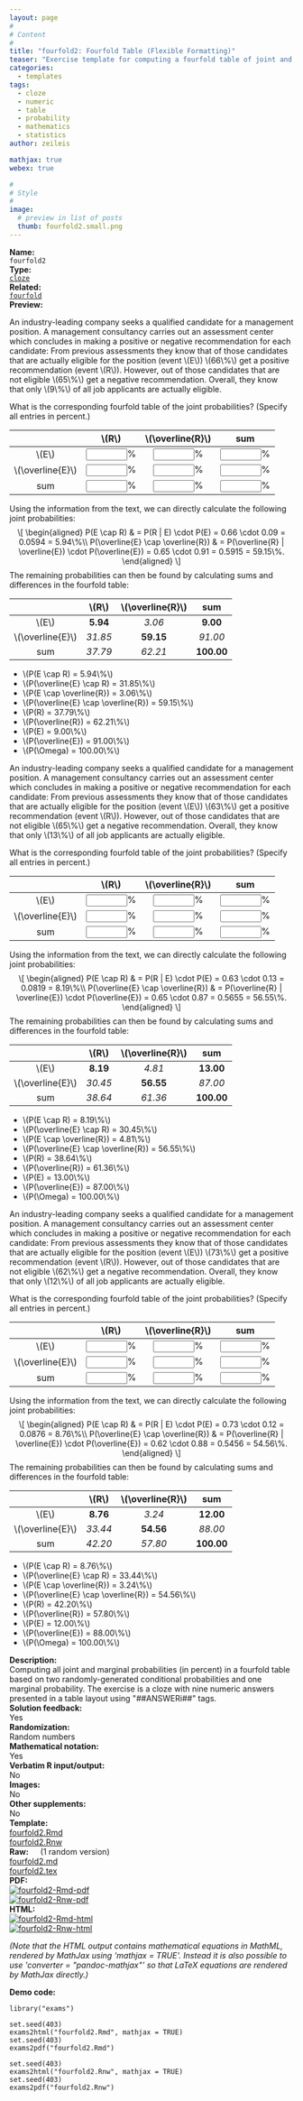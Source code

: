 ```yaml
---
layout: page
#
# Content
#
title: "fourfold2: Fourfold Table (Flexible Formatting)"
teaser: "Exercise template for computing a fourfold table of joint and marginal probabilities based on three randomly-drawn conditional or marginal probabilities."
categories:
  - templates
tags:
  - cloze
  - numeric
  - table
  - probability
  - mathematics
  - statistics
author: zeileis

mathjax: true
webex: true

#
# Style
#
image:
  # preview in list of posts
  thumb: fourfold2.small.png
---
```


<div class='row t1 b1'>
  <div class='medium-4 columns'><b>Name:</b></div>
  <div class='medium-8 columns'><code class="highlighter-rouge">fourfold2</code></div>
</div>
<div class='row t1 b1'>
  <div class='medium-4 columns'><b>Type:</b></div>
  <div class='medium-8 columns'><a href="{{ site.url }}/tag/cloze/"><code class="highlighter-rouge">cloze</code></a></div>
</div>
<div class='row t1 b1'>   <div class='medium-4 columns'><b>Related:</b></div>   <div class='medium-8 columns'><a href="{{ site.url }}/templates/fourfold/"><code class="highlighter-rouge">fourfold</code></a></div> </div>

<div class='row t20 b1'>
  <div class='medium-4 columns'><b>Preview:</b></div>
  <div class='medium-8 columns'><div class="webex-group">
<div class="webex-question">
<div class="webex-check webex-box">
<p>An industry-leading company seeks a qualified candidate for a management position. A management consultancy carries out an assessment center which concludes in making a positive or negative recommendation for each candidate: From previous assessments they know that of those candidates that are actually eligible for the position (event <span class="math inline">\(E\)</span>) <span class="math inline">\(66\%\)</span> get a positive recommendation (event <span class="math inline">\(R\)</span>). However, out of those candidates that are not eligible <span class="math inline">\(65\%\)</span> get a negative recommendation. Overall, they know that only <span class="math inline">\(9\%\)</span> of all job applicants are actually eligible.</p>
<p>What is the corresponding fourfold table of the joint probabilities? (Specify all entries in percent.)</p>
<table>
<thead>
<tr class="header">
<th align="center"></th>
<th align="center"><span class="math inline">\(R\)</span></th>
<th align="center"><span class="math inline">\(\overline{R}\)</span></th>
<th align="center">sum</th>
</tr>
</thead>
<tbody>
<tr class="odd">
<td align="center"><span class="math inline">\(E\)</span></td>
<td align="center"><input class='webex-solveme nospaces' data-tol='0.05' size='6' data-answer='["5.94"]'/>%</td>
<td align="center"><input class='webex-solveme nospaces' data-tol='0.05' size='6' data-answer='["3.06"]'/>%</td>
<td align="center"><input class='webex-solveme nospaces' data-tol='0.05' size='6' data-answer='["9"]'/>%</td>
</tr>
<tr class="even">
<td align="center"><span class="math inline">\(\overline{E}\)</span></td>
<td align="center"><input class='webex-solveme nospaces' data-tol='0.05' size='6' data-answer='["31.85"]'/>%</td>
<td align="center"><input class='webex-solveme nospaces' data-tol='0.05' size='6' data-answer='["59.15"]'/>%</td>
<td align="center"><input class='webex-solveme nospaces' data-tol='0.05' size='6' data-answer='["91"]'/>%</td>
</tr>
<tr class="odd">
<td align="center">sum</td>
<td align="center"><input class='webex-solveme nospaces' data-tol='0.05' size='6' data-answer='["37.79"]'/>%</td>
<td align="center"><input class='webex-solveme nospaces' data-tol='0.05' size='6' data-answer='["62.21"]'/>%</td>
<td align="center"><input class='webex-solveme nospaces' data-tol='0.05' size='6' data-answer='["100"]'/>%</td>
</tr>
</tbody>
</table>
</div>
<div class="webex-solution">
<p>Using the information from the text, we can directly calculate the following joint probabilities: <span class="math display">\[
\begin{aligned}
  P(E \cap R) &amp; =
    P(R | E) \cdot P(E) = 0.66 \cdot 0.09 = 0.0594 = 5.94\%\\
  P(\overline{E} \cap \overline{R}) &amp; =
    P(\overline{R} | \overline{E}) \cdot P(\overline{E}) = 0.65 \cdot 0.91 = 0.5915 = 59.15\%.
\end{aligned}
\]</span> The remaining probabilities can then be found by calculating sums and differences in the fourfold table:</p>
<table>
<thead>
<tr class="header">
<th align="center"></th>
<th align="center"><span class="math inline">\(R\)</span></th>
<th align="center"><span class="math inline">\(\overline{R}\)</span></th>
<th align="center">sum</th>
</tr>
</thead>
<tbody>
<tr class="odd">
<td align="center"><span class="math inline">\(E\)</span></td>
<td align="center"><strong>5.94</strong></td>
<td align="center"><em>3.06</em></td>
<td align="center"><strong>9.00</strong></td>
</tr>
<tr class="even">
<td align="center"><span class="math inline">\(\overline{E}\)</span></td>
<td align="center"><em>31.85</em></td>
<td align="center"><strong>59.15</strong></td>
<td align="center"><em>91.00</em></td>
</tr>
<tr class="odd">
<td align="center">sum</td>
<td align="center"><em>37.79</em></td>
<td align="center"><em>62.21</em></td>
<td align="center"><strong>100.00</strong></td>
</tr>
</tbody>
</table>
<ul>
<li><span class="math inline">\(P(E \cap R) = 5.94\%\)</span></li>
<li><span class="math inline">\(P(\overline{E} \cap R) = 31.85\%\)</span></li>
<li><span class="math inline">\(P(E \cap \overline{R}) = 3.06\%\)</span></li>
<li><span class="math inline">\(P(\overline{E} \cap \overline{R}) = 59.15\%\)</span></li>
<li><span class="math inline">\(P(R) = 37.79\%\)</span></li>
<li><span class="math inline">\(P(\overline{R}) = 62.21\%\)</span></li>
<li><span class="math inline">\(P(E) = 9.00\%\)</span></li>
<li><span class="math inline">\(P(\overline{E}) = 91.00\%\)</span></li>
<li><span class="math inline">\(P(\Omega) = 100.00\%\)</span></li>
</ul>
</div>
</div>
<div class="webex-question">
<div class="webex-check webex-box">
<p>An industry-leading company seeks a qualified candidate for a management position. A management consultancy carries out an assessment center which concludes in making a positive or negative recommendation for each candidate: From previous assessments they know that of those candidates that are actually eligible for the position (event <span class="math inline">\(E\)</span>) <span class="math inline">\(63\%\)</span> get a positive recommendation (event <span class="math inline">\(R\)</span>). However, out of those candidates that are not eligible <span class="math inline">\(65\%\)</span> get a negative recommendation. Overall, they know that only <span class="math inline">\(13\%\)</span> of all job applicants are actually eligible.</p>
<p>What is the corresponding fourfold table of the joint probabilities? (Specify all entries in percent.)</p>
<table>
<thead>
<tr class="header">
<th align="center"></th>
<th align="center"><span class="math inline">\(R\)</span></th>
<th align="center"><span class="math inline">\(\overline{R}\)</span></th>
<th align="center">sum</th>
</tr>
</thead>
<tbody>
<tr class="odd">
<td align="center"><span class="math inline">\(E\)</span></td>
<td align="center"><input class='webex-solveme nospaces' data-tol='0.05' size='6' data-answer='["8.19"]'/>%</td>
<td align="center"><input class='webex-solveme nospaces' data-tol='0.05' size='6' data-answer='["4.81"]'/>%</td>
<td align="center"><input class='webex-solveme nospaces' data-tol='0.05' size='6' data-answer='["13"]'/>%</td>
</tr>
<tr class="even">
<td align="center"><span class="math inline">\(\overline{E}\)</span></td>
<td align="center"><input class='webex-solveme nospaces' data-tol='0.05' size='6' data-answer='["30.45"]'/>%</td>
<td align="center"><input class='webex-solveme nospaces' data-tol='0.05' size='6' data-answer='["56.55"]'/>%</td>
<td align="center"><input class='webex-solveme nospaces' data-tol='0.05' size='6' data-answer='["87"]'/>%</td>
</tr>
<tr class="odd">
<td align="center">sum</td>
<td align="center"><input class='webex-solveme nospaces' data-tol='0.05' size='6' data-answer='["38.64"]'/>%</td>
<td align="center"><input class='webex-solveme nospaces' data-tol='0.05' size='6' data-answer='["61.36"]'/>%</td>
<td align="center"><input class='webex-solveme nospaces' data-tol='0.05' size='6' data-answer='["100"]'/>%</td>
</tr>
</tbody>
</table>
</div>
<div class="webex-solution">
<p>Using the information from the text, we can directly calculate the following joint probabilities: <span class="math display">\[
\begin{aligned}
  P(E \cap R) &amp; =
    P(R | E) \cdot P(E) = 0.63 \cdot 0.13 = 0.0819 = 8.19\%\\
  P(\overline{E} \cap \overline{R}) &amp; =
    P(\overline{R} | \overline{E}) \cdot P(\overline{E}) = 0.65 \cdot 0.87 = 0.5655 = 56.55\%.
\end{aligned}
\]</span> The remaining probabilities can then be found by calculating sums and differences in the fourfold table:</p>
<table>
<thead>
<tr class="header">
<th align="center"></th>
<th align="center"><span class="math inline">\(R\)</span></th>
<th align="center"><span class="math inline">\(\overline{R}\)</span></th>
<th align="center">sum</th>
</tr>
</thead>
<tbody>
<tr class="odd">
<td align="center"><span class="math inline">\(E\)</span></td>
<td align="center"><strong>8.19</strong></td>
<td align="center"><em>4.81</em></td>
<td align="center"><strong>13.00</strong></td>
</tr>
<tr class="even">
<td align="center"><span class="math inline">\(\overline{E}\)</span></td>
<td align="center"><em>30.45</em></td>
<td align="center"><strong>56.55</strong></td>
<td align="center"><em>87.00</em></td>
</tr>
<tr class="odd">
<td align="center">sum</td>
<td align="center"><em>38.64</em></td>
<td align="center"><em>61.36</em></td>
<td align="center"><strong>100.00</strong></td>
</tr>
</tbody>
</table>
<ul>
<li><span class="math inline">\(P(E \cap R) = 8.19\%\)</span></li>
<li><span class="math inline">\(P(\overline{E} \cap R) = 30.45\%\)</span></li>
<li><span class="math inline">\(P(E \cap \overline{R}) = 4.81\%\)</span></li>
<li><span class="math inline">\(P(\overline{E} \cap \overline{R}) = 56.55\%\)</span></li>
<li><span class="math inline">\(P(R) = 38.64\%\)</span></li>
<li><span class="math inline">\(P(\overline{R}) = 61.36\%\)</span></li>
<li><span class="math inline">\(P(E) = 13.00\%\)</span></li>
<li><span class="math inline">\(P(\overline{E}) = 87.00\%\)</span></li>
<li><span class="math inline">\(P(\Omega) = 100.00\%\)</span></li>
</ul>
</div>
</div>
<div class="webex-question">
<div class="webex-check webex-box">
<p>An industry-leading company seeks a qualified candidate for a management position. A management consultancy carries out an assessment center which concludes in making a positive or negative recommendation for each candidate: From previous assessments they know that of those candidates that are actually eligible for the position (event <span class="math inline">\(E\)</span>) <span class="math inline">\(73\%\)</span> get a positive recommendation (event <span class="math inline">\(R\)</span>). However, out of those candidates that are not eligible <span class="math inline">\(62\%\)</span> get a negative recommendation. Overall, they know that only <span class="math inline">\(12\%\)</span> of all job applicants are actually eligible.</p>
<p>What is the corresponding fourfold table of the joint probabilities? (Specify all entries in percent.)</p>
<table>
<thead>
<tr class="header">
<th align="center"></th>
<th align="center"><span class="math inline">\(R\)</span></th>
<th align="center"><span class="math inline">\(\overline{R}\)</span></th>
<th align="center">sum</th>
</tr>
</thead>
<tbody>
<tr class="odd">
<td align="center"><span class="math inline">\(E\)</span></td>
<td align="center"><input class='webex-solveme nospaces' data-tol='0.05' size='6' data-answer='["8.76"]'/>%</td>
<td align="center"><input class='webex-solveme nospaces' data-tol='0.05' size='6' data-answer='["3.24"]'/>%</td>
<td align="center"><input class='webex-solveme nospaces' data-tol='0.05' size='6' data-answer='["12"]'/>%</td>
</tr>
<tr class="even">
<td align="center"><span class="math inline">\(\overline{E}\)</span></td>
<td align="center"><input class='webex-solveme nospaces' data-tol='0.05' size='6' data-answer='["33.44"]'/>%</td>
<td align="center"><input class='webex-solveme nospaces' data-tol='0.05' size='6' data-answer='["54.56"]'/>%</td>
<td align="center"><input class='webex-solveme nospaces' data-tol='0.05' size='6' data-answer='["88"]'/>%</td>
</tr>
<tr class="odd">
<td align="center">sum</td>
<td align="center"><input class='webex-solveme nospaces' data-tol='0.05' size='6' data-answer='["42.2"]'/>%</td>
<td align="center"><input class='webex-solveme nospaces' data-tol='0.05' size='6' data-answer='["57.8"]'/>%</td>
<td align="center"><input class='webex-solveme nospaces' data-tol='0.05' size='6' data-answer='["100"]'/>%</td>
</tr>
</tbody>
</table>
</div>
<div class="webex-solution">
<p>Using the information from the text, we can directly calculate the following joint probabilities: <span class="math display">\[
\begin{aligned}
  P(E \cap R) &amp; =
    P(R | E) \cdot P(E) = 0.73 \cdot 0.12 = 0.0876 = 8.76\%\\
  P(\overline{E} \cap \overline{R}) &amp; =
    P(\overline{R} | \overline{E}) \cdot P(\overline{E}) = 0.62 \cdot 0.88 = 0.5456 = 54.56\%.
\end{aligned}
\]</span> The remaining probabilities can then be found by calculating sums and differences in the fourfold table:</p>
<table>
<thead>
<tr class="header">
<th align="center"></th>
<th align="center"><span class="math inline">\(R\)</span></th>
<th align="center"><span class="math inline">\(\overline{R}\)</span></th>
<th align="center">sum</th>
</tr>
</thead>
<tbody>
<tr class="odd">
<td align="center"><span class="math inline">\(E\)</span></td>
<td align="center"><strong>8.76</strong></td>
<td align="center"><em>3.24</em></td>
<td align="center"><strong>12.00</strong></td>
</tr>
<tr class="even">
<td align="center"><span class="math inline">\(\overline{E}\)</span></td>
<td align="center"><em>33.44</em></td>
<td align="center"><strong>54.56</strong></td>
<td align="center"><em>88.00</em></td>
</tr>
<tr class="odd">
<td align="center">sum</td>
<td align="center"><em>42.20</em></td>
<td align="center"><em>57.80</em></td>
<td align="center"><strong>100.00</strong></td>
</tr>
</tbody>
</table>
<ul>
<li><span class="math inline">\(P(E \cap R) = 8.76\%\)</span></li>
<li><span class="math inline">\(P(\overline{E} \cap R) = 33.44\%\)</span></li>
<li><span class="math inline">\(P(E \cap \overline{R}) = 3.24\%\)</span></li>
<li><span class="math inline">\(P(\overline{E} \cap \overline{R}) = 54.56\%\)</span></li>
<li><span class="math inline">\(P(R) = 42.20\%\)</span></li>
<li><span class="math inline">\(P(\overline{R}) = 57.80\%\)</span></li>
<li><span class="math inline">\(P(E) = 12.00\%\)</span></li>
<li><span class="math inline">\(P(\overline{E}) = 88.00\%\)</span></li>
<li><span class="math inline">\(P(\Omega) = 100.00\%\)</span></li>
</ul>
</div>
</div>
</div></div>
</div>

<div class='row t20 b1'>
  <div class='medium-4 columns'><b>Description:</b></div>
  <div class='medium-8 columns'>Computing all joint and marginal probabilities (in percent) in a fourfold table based on two randomly-generated conditional probabilities and one marginal probability. The exercise is a cloze with nine numeric answers presented in a table layout using "##ANSWERi##" tags.</div>
</div>
<div class='row t1 b1'>
  <div class='medium-4 columns'><b>Solution feedback:</b></div>
  <div class='medium-8 columns'>Yes</div>
</div>
<div class='row t1 b1'>
  <div class='medium-4 columns'><b>Randomization:</b></div>
  <div class='medium-8 columns'>Random numbers</div>
</div>
<div class='row t1 b1'>
  <div class='medium-4 columns'><b>Mathematical notation:</b></div>
  <div class='medium-8 columns'>Yes</div>
</div>
<div class='row t1 b1'>
  <div class='medium-4 columns'><b>Verbatim R input/output:</b></div>
  <div class='medium-8 columns'>No</div>
</div>
<div class='row t1 b1'>
  <div class='medium-4 columns'><b>Images:</b></div>
  <div class='medium-8 columns'>No</div>
</div>
<div class='row t1 b1'>
  <div class='medium-4 columns'><b>Other supplements:</b></div>
  <div class='medium-8 columns'>No</div>
</div>

<div class='row t20 b1'>
  <div class='medium-4 columns'><b>Template:</b></div>
  <div class='medium-4 columns'><a href="{{ site.url }}/assets/posts/2017-08-14-fourfold2//fourfold2.Rmd">fourfold2.Rmd</a></div>
  <div class='medium-4 columns'><a href="{{ site.url }}/assets/posts/2017-08-14-fourfold2//fourfold2.Rnw">fourfold2.Rnw</a></div>
</div>
<div class='row t1 b1'>
  <div class='medium-4 columns'><b>Raw:</b> (1 random version)</div>
  <div class='medium-4 columns'><a href="{{ site.url }}/assets/posts/2017-08-14-fourfold2//fourfold2.md" >fourfold2.md</a></div>
  <div class='medium-4 columns'><a href="{{ site.url }}/assets/posts/2017-08-14-fourfold2//fourfold2.tex">fourfold2.tex</a></div>
</div>
<div class='row t1 b1'>
  <div class='medium-4 columns'><b>PDF:</b></div>
  <div class='medium-4 columns'><a href="{{ site.url }}/assets/posts/2017-08-14-fourfold2//fourfold2-Rmd.pdf"><img src="{{ site.url }}/assets/posts/2017-08-14-fourfold2//fourfold2-Rmd-pdf.png" alt="fourfold2-Rmd-pdf"/></a></div>
  <div class='medium-4 columns'><a href="{{ site.url }}/assets/posts/2017-08-14-fourfold2//fourfold2-Rnw.pdf"><img src="{{ site.url }}/assets/posts/2017-08-14-fourfold2//fourfold2-Rnw-pdf.png" alt="fourfold2-Rnw-pdf"/></a></div>
</div>
<div class='row t1 b20'>
  <div class='medium-4 columns'><b>HTML:</b></div>
  <div class='medium-4 columns'><a href="{{ site.url }}/assets/posts/2017-08-14-fourfold2//fourfold2-Rmd.html"><img src="{{ site.url }}/assets/posts/2017-08-14-fourfold2//fourfold2-Rmd-html.png" alt="fourfold2-Rmd-html"/></a></div>
  <div class='medium-4 columns'><a href="{{ site.url }}/assets/posts/2017-08-14-fourfold2//fourfold2-Rnw.html"><img src="{{ site.url }}/assets/posts/2017-08-14-fourfold2//fourfold2-Rnw-html.png" alt="fourfold2-Rnw-html"/></a></div>
</div>

_(Note that the HTML output contains mathematical equations in MathML, rendered by MathJax using 'mathjax = TRUE'. Instead it is also possible to use 'converter = "pandoc-mathjax"' so that LaTeX equations are rendered by MathJax directly.)_

**Demo code:**

<pre><code class="prettyprint ">library(&quot;exams&quot;)

set.seed(403)
exams2html(&quot;fourfold2.Rmd&quot;, mathjax = TRUE)
set.seed(403)
exams2pdf(&quot;fourfold2.Rmd&quot;)

set.seed(403)
exams2html(&quot;fourfold2.Rnw&quot;, mathjax = TRUE)
set.seed(403)
exams2pdf(&quot;fourfold2.Rnw&quot;)</code></pre>
